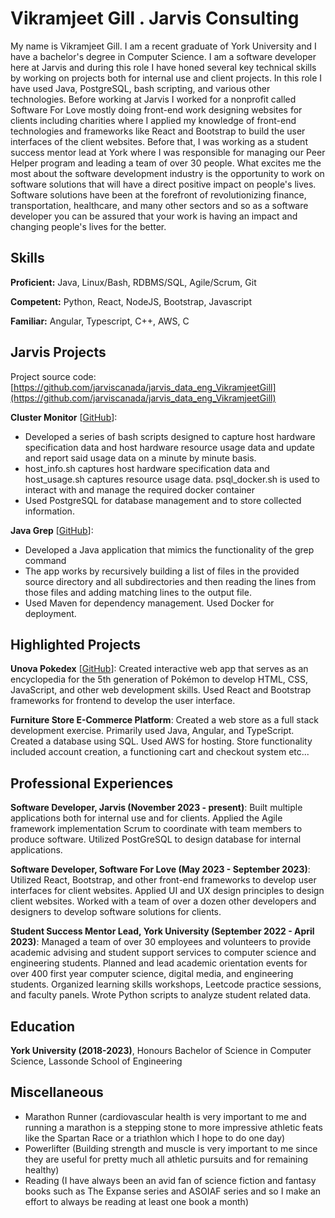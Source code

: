 # Vikramjeet Gill . Jarvis Consulting

My name is Vikramjeet Gill. I am a recent graduate of York University and I have a bachelor's degree in Computer Science. I am a software developer here at Jarvis and during this role I have honed several key technical skills by working on projects both for internal use and client projects. In this role I have used Java, PostgreSQL, bash scripting, and various other technologies. Before working at Jarvis I worked for a nonprofit called Software For Love mostly doing front-end work designing websites for clients including charities where I applied my knowledge of front-end technologies and frameworks like React and Bootstrap to build the user interfaces of the client websites. Before that, I was working as a student success mentor lead at York where I was responsible for managing our Peer Helper program and leading a team of over 30 people. What excites me the most about the software development industry is the opportunity to work on software solutions that will have a direct positive impact on people's lives. Software solutions have been at the forefront of revolutionizing finance, transportation, healthcare, and many other sectors and so as a software developer you can be assured that your work is having an impact and changing people's lives for the better.

## Skills

**Proficient:** Java, Linux/Bash, RDBMS/SQL, Agile/Scrum, Git

**Competent:** Python, React, NodeJS, Bootstrap, Javascript

**Familiar:** Angular, Typescript, C++, AWS, C

## Jarvis Projects

Project source code: [https://github.com/jarviscanada/jarvis_data_eng_VikramjeetGill](https://github.com/jarviscanada/jarvis_data_eng_VikramjeetGill)


**Cluster Monitor** [[GitHub](https://github.com/jarviscanada/jarvis_data_eng_VikramjeetGill/tree/master/linux_sql)]:
      
  - Developed a series of bash scripts designed to capture host hardware specification data and host hardware resource usage data and update and report said usage data on a minute by minute basis.
  - host_info.sh captures host hardware specification data and host_usage.sh captures resource usage data. psql_docker.sh is used to interact with and manage the required docker container
  - Used PostgreSQL for database management and to store collected information.

**Java Grep** [[GitHub](https://github.com/jarviscanada/jarvis_data_eng_VikramjeetGill/tree/master/core_java/grep)]:
      
  - Developed a Java application that mimics the functionality of the grep command
  - The app works by recursively building a list of files in the provided source directory and all subdirectories and then reading the lines from those files and adding matching lines to the output file.
  - Used Maven for dependency management. Used Docker for deployment.


## Highlighted Projects
**Unova Pokedex** [[GitHub](https://github.com/Vikramjeet-Gill/Unova_Pokedex)]: Created interactive web app that serves as an encyclopedia for the 5th generation of Pokémon to develop HTML, CSS, JavaScript, and other web development skills. Used React and Bootstrap frameworks for frontend to develop the user interface.

**Furniture Store E-Commerce Platform**: Created a web store as a full stack development exercise. Primarily used Java, Angular, and TypeScript. Created a database using SQL. Used AWS for hosting. Store functionality included account creation, a functioning cart and checkout system etc...


## Professional Experiences

**Software Developer, Jarvis (November 2023 - present)**: Built multiple applications both for internal use and for clients. Applied the Agile framework implementation Scrum to coordinate with team members to produce software. Utilized PostGreSQL to design database for internal applications.

**Software Developer, Software For Love (May 2023 - September 2023)**: Utilized React, Bootstrap, and other front-end frameworks to develop user interfaces for client websites. Applied UI and UX design principles to design client websites. Worked with a team of over a dozen other developers and designers to develop software solutions for clients.

**Student Success Mentor Lead, York University (September 2022 - April 2023)**: Managed a team of over 30 employees and volunteers to provide academic advising and student support services to computer science and engineering students. Planned and lead academic orientation events for over 400 first year computer science, digital media, and engineering students. Organized learning skills workshops, Leetcode practice sessions, and faculty panels. Wrote Python scripts to analyze student related data.


## Education
**York University (2018-2023)**, Honours Bachelor of Science in Computer Science, Lassonde School of Engineering


## Miscellaneous
- Marathon Runner (cardiovascular health is very important to me and running a marathon is a stepping stone to more impressive athletic feats like the Spartan Race or a triathlon which I hope to do one day)
- Powerlifter (Building strength and muscle is very important to me since they are useful for pretty much all athletic pursuits and for remaining healthy)
- Reading (I have always been an avid fan of science fiction and fantasy books such as The Expanse series and ASOIAF series and so I make an effort to always be reading at least one book a month)